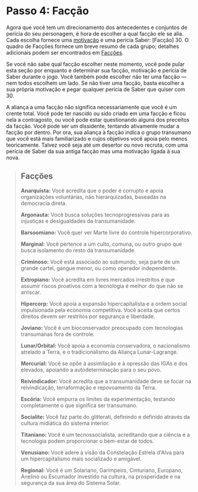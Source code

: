 # Passo 4: Facção

Agora que você tem um direcionamento dos antecedentes e conjuntos de perícia do seu personagem, é hora de escolher a qual facção ele se alia. Cada escolha fornece uma [motivação](../04/16-step-13-motivations.md) e uma perícia Saber: \[Facção\] 30. O quadro de Facções fornece um breve resumo de cada grupo; detalhes adicionais podem ser encontrados em [Facções](../10/00-factions.md).

Se você não sabe qual facção escolher neste momento, você pode pular esta seção por enquanto e determinar sua facção, motivação e perícia de Saber durante o jogo. Você também pode escolher não ter uma facção — nem todos escolhem um lado. Se não tiver uma facção, basta escolher a sua própria motivação e pegar qualquer perícia de Saber que quiser com 30.

A aliança a uma facção não significa necessariamente que você é um crente total. Você pode ter nascido ou sido criado em uma facção e ficou nela a contragosto, ou você pode estar questionando alguns dos preceitos da facção. Você pode ser um dissidente, tentando ativamente mudar a facção por dentro. Por ora, sua aliança à facção indica o grupo transumano que você está mais familiarizado e cujos objetivos você apoia pelo menos teoricamente. Talvez você seja até um desertor ou novo recruta, com uma perícia de Saber da sua antiga facção mas uma motivação ligada à sua nova.

<blockquote>

## Facções

**Anarquista:** Você acredita que o poder é corrupto e apoia organizações voluntárias, não hierarquizadas, baseadas na democracia direta.

**Argonauta:** Você busca soluções tecnoprogressivas para as injustiças e desigualdades da transumanidade.

**Barsoomiano:** Você quer ver Marte livre do controle hipercorporativo.

**Marginal:** Você pertence a um culto, comuna, ou outro grupo que busca isolamento do resto da transumanidade.

**Criminoso:** Você está associado ao submundo, seja parte de um grande cartel, gangue menor, ou como operador independente.

**Extropiano:** Você acredita em livres mercados irrestritos e que assumir riscos proativos com a tecnologia é melhor do que não se arriscar.

**Hipercorp:** Você apoia a expansão hipercapitalista e a ordem social impulsionada pela economia competitiva. Você aceita que certos direitos devem ser restritos por segurança e liberdade.

**Joviano:** Você é um bioconservador preocupado com tecnologias transumanas fora de controle.

**Lunar/Orbital:** Você apoia a economia conservadora, o nacionalismo atrelado a Terra, e o tradicionalismo da Aliança Lunar-Lagrange.

**Mercurial:** Você se opõe à assimilação e à opressão das IGAs e dos elevados, apoiando a autodeterminação para o seu povo.

**Reivindicador:** Você acredita que a transumanidade deve se focar na reivindicação, terraformação e repovoamento da Terra.

**Escória:** Você empurra os limites da experimentação, testando completamente o que significa ser transumano.

**Socialite:** Você faz parte do glitterati, definindo e definido através da cultura midiática do sistema interior.

**Titaniano:** Você é um tecnossocialista, acreditando que a ciência e a tecnologia podem proporcionar o bem-estar de todos.

**Venusiano:** Você adere à visão da Constelação Estrela d'Alva para um hipercapitalismo mais socializado e amigável.

**Regional:** Você é um Solariano, Garimpeiro, Cinturiano, Europano, Anelino ou Escumador investido na cultura, na prosperidade e na segurança da sua área do Sistema Solar.

</blockquote>
